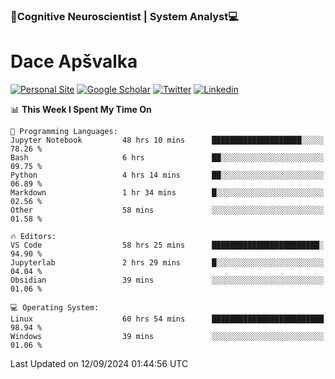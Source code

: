 ### 🧠Cognitive Neuroscientist | System Analyst💻
# Dace Apšvalka

[![Personal Site](https://img.shields.io/badge/website-teal?style=for-the-badge&logo=About.me&logoColor=white)](https://dcdace.net/)
[![Google Scholar](https://img.shields.io/badge/Scholar-yellow?style=for-the-badge&logo=googlescholar&logoColor=ffffff)](https://scholar.google.com/citations?hl=en&user=W8q0HBkAAAAJ&view_op=list_works&sortby=pubdate)
[![Twitter](https://img.shields.io/badge/Twitter-1DA1F2?logo=twitter&logoColor=white&style=for-the-badge)](https://twitter.com/dcdace)
[![Linkedin](https://img.shields.io/badge/linkedin-0077B5?logo=linkedin&logoColor=white&style=for-the-badge)](https://www.linkedin.com/in/dace-apsvalka/)

<!--
[![Dace's wakatime stats](https://github-readme-stats.vercel.app/api/wakatime?username=dcdace&theme=react&layout=compact&custom_title=Coding+past+7+days&v=2)](https://github.com/dcdace/dcdace)


[![github](https://img.shields.io/github/followers/dcdace?logo=github&style=plastic)](https://github.com/dcdace?tab=followers "GitHub followers")
[![wakatime](https://wakatime.com/badge/user/6e7556d3-b1db-4eef-a7e8-9bad735fc27e.svg?style=plastic?v=2)](https://wakatime.com/@6e7556d3-b1db-4eef-a7e8-9bad735fc27e "Total time coded since Feb 28 2022")

[![twitter](https://img.shields.io/twitter/follow/dcdace?label=followers&logo=twitter&color=%23007ec6&style=plastic)](https://twitter.com/dcdace "Twitter followers")

[![Dace's languages](https://github-readme-stats-one-nu-13.vercel.app/api/top-langs/?username=dcdace&langs_count=10&theme=nord&layout=compact)](https://github.com/anuraghazra/github-readme-stats) 
[![Dace's GitHub stats](https://github-readme-stats-one-nu-13.vercel.app/api?username=dcdace&theme=dracula&hide=prs,issues&count_private=true&show_icons=true&hide_rank=true&include_all_commits=true&hide_title=false&custom_title=GitHub+Stats)](https://github.com/anuraghazra/github-readme-stats)
-->

<!--START_SECTION:waka-->
📊 **This Week I Spent My Time On** 

```text
💬 Programming Languages: 
Jupyter Notebook         48 hrs 10 mins      ████████████████████░░░░░   78.26 % 
Bash                     6 hrs               ██░░░░░░░░░░░░░░░░░░░░░░░   09.75 % 
Python                   4 hrs 14 mins       ██░░░░░░░░░░░░░░░░░░░░░░░   06.89 % 
Markdown                 1 hr 34 mins        █░░░░░░░░░░░░░░░░░░░░░░░░   02.56 % 
Other                    58 mins             ░░░░░░░░░░░░░░░░░░░░░░░░░   01.58 % 

🔥 Editors: 
VS Code                  58 hrs 25 mins      ████████████████████████░   94.90 % 
Jupyterlab               2 hrs 29 mins       █░░░░░░░░░░░░░░░░░░░░░░░░   04.04 % 
Obsidian                 39 mins             ░░░░░░░░░░░░░░░░░░░░░░░░░   01.06 % 

💻 Operating System: 
Linux                    60 hrs 54 mins      █████████████████████████   98.94 % 
Windows                  39 mins             ░░░░░░░░░░░░░░░░░░░░░░░░░   01.06 % 
```


 Last Updated on 12/09/2024 01:44:56 UTC
<!--END_SECTION:waka-->

